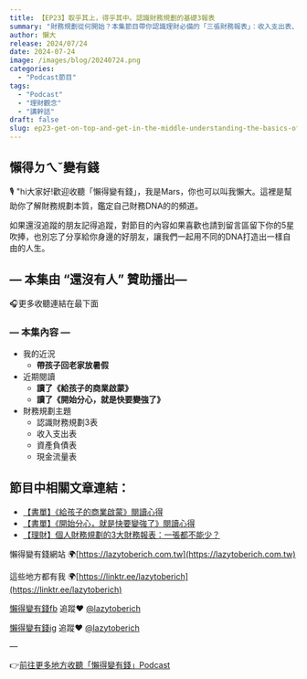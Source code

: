 ```yaml
---
title: 【EP23】取乎其上，得乎其中。認識財務規劃的基礎3報表
summary: "財務規劃從何開始？本集節目帶你認識理財必備的「三張財務報表」：收入支出表、資產負債表、現金流量表。學會如何解讀這些報表，就像擁有財務GPS，助你清晰掌握金錢流向，做出明智決策，邁向財富自由。"
author: 懶大
release: 2024/07/24
date: 2024-07-24
image: /images/blog/20240724.png
categories:
  - "Podcast節目"
tags:
  - "Podcast"
  - "理財觀念"
  - "講幹話"
draft: false
slug: ep23-get-on-top-and-get-in-the-middle-understanding-the-basics-of-financial-planning-3-statements
---
```


## 懶得ㄉㄟˇ變有錢

🎙️ "hi大家好!歡迎收聽「懶得變有錢」，我是Mars，你也可以叫我懶大。這裡是幫助你了解財務規劃本質，鑑定自己財務DNA的的頻道。

如果還沒追蹤的朋友記得追蹤，對節目的內容如果喜歡也請到留言區留下你的5星吹捧，也別忘了分享給你身邊的好朋友，讓我們一起用不同的DNA打造出一樣自由的人生。

## — 本集由 “還沒有人” 贊助播出—

🎧更多收聽連結在最下面

### — 本集內容 —

- 我的近況
  - **帶孩子回老家放暑假**
- 近期閱讀
  - **讀了《給孩子的商業啟蒙》**
  - **讀了《開始分心，就是快要變強了》**
- 財務規劃主題
  - 認識財務規劃3表
  - 收入支出表
  - 資產負債表
  - 現金流量表

## 節目中相關文章連結：

- [【書單】《給孩子的商業啟蒙》閱讀心得](https://lazytoberich.com.tw/blog/book-review-business-enlightenment-for-children-book-review/)
- [【書單】《開始分心，就是快要變強了》閱讀心得](https://lazytoberich.com.tw/blog/book-list-mindwandering-reading-experience/)
- [【理財】個人財務規劃的3大財務報表：一張都不能少？](https://lazytoberich.com.tw/blog/finance-the-3-major-financial-statements-for-personal-financial-planning-cant-afford-to-miss-any/)

懶得變有錢網站 🌍[https://lazytoberich.com.tw](https://lazytoberich.com.tw)

這些地方都有我 🌍[https://linktr.ee/lazytoberich](https://linktr.ee/lazytoberich)

[懶得變有錢fb](https://www.facebook.com/lazytoberich) 追蹤❤️ [@lazytoberich](https://www.facebook.com/lazytoberich)

[懶得變有錢ig](https://www.instagram.com/lazytoberich/) 追蹤❤️ [@lazytoberich](https://www.instagram.com/lazytoberich/)

—

👉[前往更多地方收聽「懶得變有錢」Podcast](https://solink.soundon.fm/lazytoberich)
